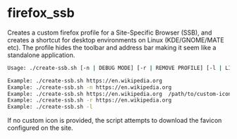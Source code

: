 # firefox_ssb

Creates a custom firefox profile for a Site-Specific Browser (SSB), and creates a shortcut for desktop environments on Linux (KDE/GNOME/MATE etc). The profile hides the toolbar and address bar making it seem like a standalone application.

```sh
Usage: ./create-ssb.sh [-n | DEBUG MODE] [-r | REMOVE PROFILE] [-l | LIST PROFILEs] <URL> [CUSTOM_ICON_PATH]

Example: ./create-ssb.sh https://en.wikipedia.org
Example: ./create-ssb.sh -n https://en.wikipedia.org
Example: ./create-ssb.sh https://en.wikipedia.org  /path/to/custom-icon.png
Example: ./create-ssb.sh -r https://en.wikipedia.org
Example: ./create-ssb.sh -l
```

If no custom icon is provided, the script attempts to download the favicon configured on the site.
